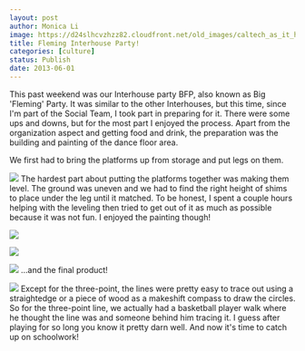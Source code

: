 ```yaml
---
layout: post
author: Monica Li
image: https://d24slhcvzhzz82.cloudfront.net/old_images/caltech_as_it_happens/6a0105349b8251970b0192aa6e78db970d.jpg
title: Fleming Interhouse Party! 
categories: [culture]
status: Publish
date: 2013-06-01
---
```


This past weekend was our Interhouse party BFP, also known as Big 'Fleming' Party. It was similar to the other Interhouses, but this time, since I'm part of the Social Team, I took part in preparing for it. There were some ups and downs, but for the most part I enjoyed the process. Apart from the organization aspect and getting food and drink, the preparation was the building and painting of the dance floor area.

We first had to bring the platforms up from storage and put legs on them.


![](https://d24slhcvzhzz82.cloudfront.net/old_images/caltech_as_it_happens/6a0105349b8251970b0192aa6e7fce970d.jpg)
The hardest part about putting the platforms together was making them level. The ground was uneven and we had to find the right height of shims to place under the leg until it matched. To be honest, I spent a couple hours helping with the leveling then tried to get out of it as much as possible because it was not fun. I enjoyed the painting though!


![](https://d24slhcvzhzz82.cloudfront.net/old_images/caltech_as_it_happens/6a0105349b8251970b0192aa6e8415970d.jpg)


![](https://d24slhcvzhzz82.cloudfront.net/old_images/6a0177449c8a5f970d019102a5fadb970c-800wi.jpg)

![](https://d24slhcvzhzz82.cloudfront.net/old_images/6a0177449c8a5f970d019102a5fd90970c-800wi.jpg)
...and the final product!


![](https://d24slhcvzhzz82.cloudfront.net/old_images/caltech_as_it_happens/6a0105349b8251970b01901cb01636970b.jpg)
Except for the three-point, the lines were pretty easy to trace out using a straightedge or a piece of wood as a makeshift compass to draw the circles. So for the three-point line, we actually had a basketball player walk where he thought the line was and someone behind him tracing it. I guess after playing for so long you know it pretty darn well. And now it's time to catch up on schoolwork!
